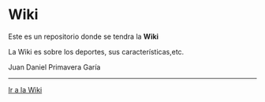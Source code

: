# Wiki

Este es un repositorio donde se tendra la **Wiki**

La Wiki es sobre los deportes, sus características,etc.

 Juan Daniel Primavera Garía

---

[Ir a la Wiki](https://oakisland22.github.io/Wiki/)